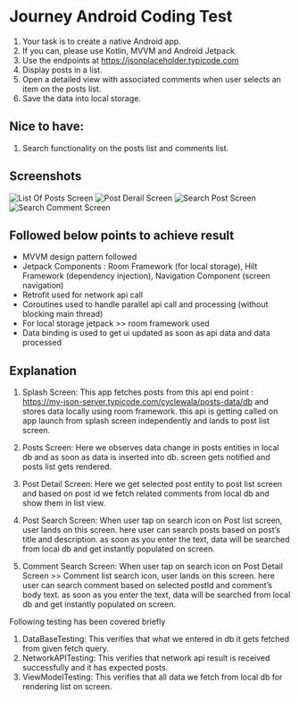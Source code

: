 # Journey Android Coding Test 

1. Your task is to create a native Android app. 
2. If you can, please use Kotlin, MVVM and Android Jetpack. 
3. Use the endpoints at https://jsonplaceholder.typicode.com
4. Display posts in a list.
5. Open a detailed view with associated comments when user selects an item on the posts list.
6. Save the data into local storage.

## Nice to have:

1. Search functionality on the posts list and comments list.

## Screenshots

![List Of Posts Screen](https://github.com/cyclewala/JouneyAssignment/blob/main/screenshots/Screenshot_1.png)
![Post Derail Screen](https://github.com/cyclewala/JouneyAssignment/blob/main/screenshots/Screenshot_2.png)
![Search Post Screen](https://github.com/cyclewala/JouneyAssignment/blob/main/screenshots/Screenshot_3.png)
![Search Comment Screen](https://github.com/cyclewala/JouneyAssignment/blob/main/screenshots/Screenshot_4.png)

## Followed below points to achieve result

- MVVM design pattern followed
- Jetpack Components : Room Framework (for local storage), Hilt Framework (dependency injection),
  Navigation Component (screen navigation)
- Retrofit used for network api call
- Coroutines used to handle parallel api call and processing (without blocking main thread)
- For local storage jetpack >> room framework used
- Data binding is used to get ui updated as soon as api data and data processed

## Explanation

1. Splash Screen: This app fetches posts from this api end
   point : https://my-json-server.typicode.com/cyclewala/posts-data/db and stores data locally using
   room framework. this api is getting called on app launch from splash screen independently and
   lands to post list screen.

2. Posts Screen: Here we observes data change in posts entities in local db and as soon as data is
   inserted into db. screen gets notified and posts list gets rendered.

3. Post Detail Screen: Here we get selected post entity to post list screen and based on post id we
   fetch related comments from local db and show them in list view.

4. Post Search Screen: When user tap on search icon on Post list screen, user lands on this screen.
   here user can search posts based on post’s title and description. as soon as you enter the text,
   data will be searched from local db and get instantly populated on screen.

5. Comment Search Screen: When user tap on search icon on Post Detail Screen >> Comment list search
   icon, user lands on this screen. here user can search comment based on selected postId and
   comment’s body text. as soon as you enter the text, data will be searched from local db and get
   instantly populated on screen.

Following testing has been covered briefly

1. DataBaseTesting: This verifies that what we entered in db it gets fetched from given fetch query.
2. NetworkAPITesting: This verifies that network api result is received successfully and it has
   expected posts.
3. ViewModelTesting: This verifies that all data we fetch from local db for rendering list on
   screen.

